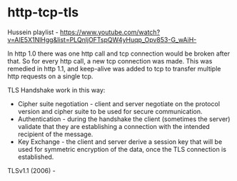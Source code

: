 # http-tcp-tls

Hussein playlist - https://www.youtube.com/watch?v=AlE5X1NlHgg&list=PLQnljOFTspQW4yHuqp_Opv853-G_wAiH-

In http 1.0 there was one http call and tcp connection would be broken after that. So for every http call, a new tcp connection was made. This was remedied in http 1.1, and keep-alive was added to tcp to transfer multiple http requests on a single tcp.

TLS Handshake work in this way:
* Cipher suite negotiation - client and server negotiate on the protocol version and cipher suite to be used for secure communication.
* Authentication - during the handshake the client (sometimes the server) validate that they are establishing a connection with the intended recipient of the message.
* Key Exchange - the client and server derive a session key that will be used for symmetric encryption of the data, once the TLS connection is established.

TLSv1.1 (2006) - 
